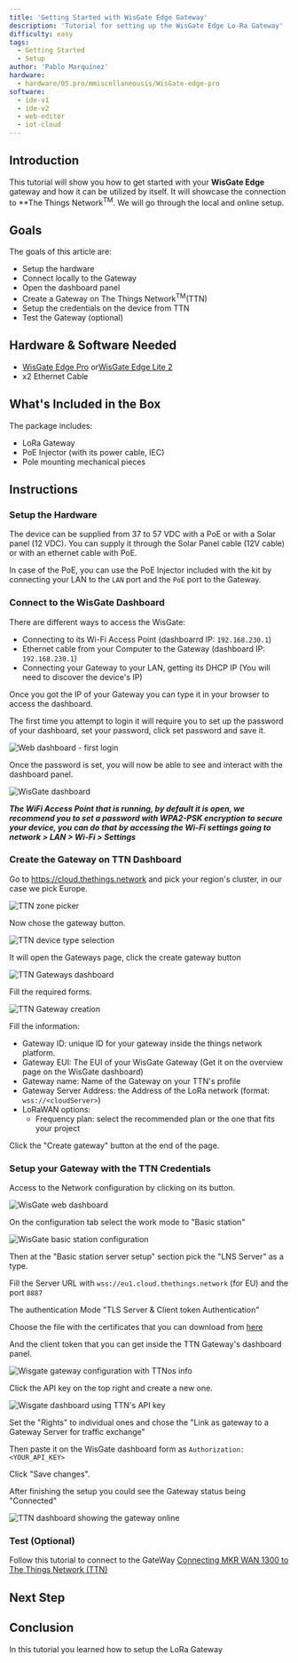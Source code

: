 ```yaml
---
title: 'Getting Started with WisGate Edge Gateway'
description: 'Tutorial for setting up the WisGate Edge Lo-Ra Gateway'
difficulty: easy
tags: 
  - Getting Started
  - Setup
author: 'Pablo Marquínez'
hardware:
  - hardware/05.pro/mmiscellaneousis/WisGate-edge-pro
software:
  - ide-v1
  - ide-v2
  - web-editor
  - iot-cloud
---
```


## Introduction 

This tutorial will show you how to get started with your **WisGate Edge** gateway and how it can be utilized by itself. It will showcase the connection to **The Things Network<sup>TM</sup>. We will go through the local and online setup.

## Goals

The goals of this article are:

- Setup the hardware
- Connect locally to the Gateway
- Open the dashboard panel
- Create a Gateway on The Things Network<sup>TM</sup>(TTN)
- Setup the credentials on the device from TTN
- Test the Gateway (optional)

## Hardware & Software Needed

- [WisGate Edge Pro](https://store.arduino.cc/products/wisgate-edge-pro) or[WisGate Edge Lite 2](https://store.arduino.cc/products/wisgate-edge-lite-2)
- x2 Ethernet Cable

## What's Included in the Box

The package includes:
* LoRa Gateway
* PoE Injector (with its power cable, IEC)
* Pole mounting mechanical pieces

## Instructions

### Setup the Hardware

The device can be supplied from 37 to 57 VDC with a PoE or with a Solar panel (12 VDC).
You can supply it through the Solar Panel cable (12V cable) or with an ethernet cable with PoE.

In case of the PoE, you can use the PoE Injector included with the kit by connecting your LAN to the `LAN` port and the `PoE` port to the Gateway.


### Connect to the WisGate Dashboard

There are different ways to access the WisGate:
* Connecting to its Wi-Fi Access Point (dashboarrd IP: `192.168.230.1`)
* Ethernet cable from your Computer to the Gateway (dashboard IP: `192.168.230.1`)
* Connecting your Gateway to your LAN, getting its DHCP IP (You will need to discover the device's IP)

Once you got the IP of your Gateway you can type it in your browser to access the dashboard.

The first time you attempt to login it will require you to set up the password of your dashboard, set your password, click set password and save it.

![Web dashboard - first login](assets/wisgate-dashboard-setPassword.png)

Once the password is set, you will now be able to see and interact with the dashboard panel.

![WisGate dashboard](assets/wisgate-dashboard-overview.png)

***The WiFi Access Point that is running, by default it is open, we recommend you to set a password with WPA2-PSK encryption to secure your device, you can do that by accessing the Wi-Fi settings going to network > LAN > Wi-Fi > Settings***

### Create the Gateway on TTN Dashboard

Go to https://cloud.thethings.network and pick your region's cluster, in our case we pick Europe.

![TTN zone picker](assets/ttn-cluster-pick.png)

Now chose the gateway button.

![TTN device type selection](assets/ttn-overview-picker.png)

It will open the Gateways page, click the create gateway button

![TTN Gateways dashboard](assets/ttn-gateways.png)

Fill the required forms.

![TTN Gateway creation](assets/ttn-add-gateway.png)

Fill the information:
* Gateway ID: unique ID for your gateway inside the things network platform.
* Gateway EUI: The EUI of your WisGate Gateway (Get it on the overview page on the WisGate dashboard)
* Gateway name: Name of the Gateway on your TTN's profile
* Gateway Server Address: the Address of the LoRa network (format: `wss://<cloudServer>`)
* LoRaWAN options:
  * Frequency plan: select the recommended plan or the one that fits your project

Click the "Create gateway" button at the end of the page.

### Setup your Gateway with the TTN Credentials

Access to the Network configuration by clicking on its button.

![WisGate web dashboard](assets/wisgate-dashboard-configuration.png)

On the configuration tab select the work mode to "Basic station"

![WisGate basic station configuration](assets/wisgate-basic-setup.png)

Then at the "Basic station server setup" section pick the "LNS Server" as a type.

Fill the Server URL with `wss://eu1.cloud.thethings.network` (for EU) and the port `8887`

The authentication Mode "TLS Server & Client token Authentication"

Choose the file with the certificates that you can download from [here](https://letsencrypt.org/certs/isrgrootx1.pem)

And the client token that you can get inside the TTN Gateway's dashboard panel. 

![Wisgate gateway configuration with TTNos info](assets/ttn-gateway-dashboard-server.png)

Click the API key on the top right and create a new one.

![Wisgate dashboard using TTN's API key](assets/ttn-api-key.png)

Set the "Rights" to individual ones and chose the "Link as gateway to a Gateway Server for traffic exchange"

Then paste it on the WisGate dashboard form as `Authorization: <YOUR_API_KEY>`

Click "Save changes".

After finishing the setup you could see the Gateway status being "Connected"

![TTN dashboard showing the gateway online](assets/ttn-gateway-connected.png)

### Test (Optional)

Follow this tutorial to connect to the GateWay [Connecting MKR WAN 1300 to The Things Network (TTN)](https://docs.arduino.cc/tutorials/mkr-wan-1300/the-things-network)

## Next Step


## Conclusion

In this tutorial you learned how to setup the LoRa Gateway